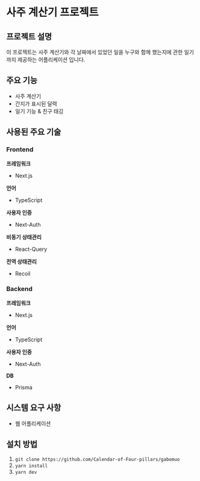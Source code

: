 # 사주 계산기 프로젝트

## 프로젝트 설명
이 프로젝트는 사주 계산기와 각 날짜에서 있었던 일을 누구와 함께 했는지에 관한 일기까지 제공하는 어플리케이션 입니다.

## 주요 기능
- 사주 계산기
- 간지가 표시된 달력
- 일기 기능 & 친구 태깅

## 사용된 주요 기술
### Frontend
**프레임워크**
- Next.js

**언어**
- TypeScript

**사용자 인증**
- Next-Auth

**비동기 상태관리**
- React-Query

**전역 상태관리**
- Recoil

### Backend
**프레임워크**
- Next.js

**언어**
- TypeScript

**사용자 인증**
- Next-Auth

**DB**
- Prisma

## 시스템 요구 사항
- 웹 어플리케이션

## 설치 방법
1. `git clone https://github.com/Calendar-of-Four-pillars/gabomuo`
2. `yarn install`
3. `yarn dev`


